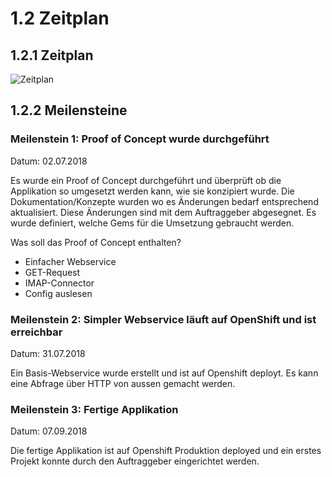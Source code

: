 # 1.2 Zeitplan

## 1.2.1 Zeitplan

![Zeitplan](https://raw.githubusercontent.com/puzzle/mailbox-watcher/master/doc/1_initialisierung/img/zeitplan.jpg)

## 1.2.2 Meilensteine

### Meilenstein 1: Proof of Concept wurde durchgeführt

Datum: 02.07.2018

Es wurde ein Proof of Concept durchgeführt und überprüft ob die Applikation so umgesetzt werden kann,
wie sie konzipiert wurde. Die Dokumentation/Konzepte wurden wo es Änderungen bedarf entsprechend aktualisiert. Diese Änderungen sind mit dem Auftraggeber abgesegnet. Es wurde definiert, welche Gems für die Umsetzung gebraucht werden.

Was soll das Proof of Concept enthalten?
* Einfacher Webservice
* GET-Request
* IMAP-Connector
* Config auslesen

### Meilenstein 2: Simpler Webservice läuft auf OpenShift und ist erreichbar

Datum: 31.07.2018

Ein Basis-Webservice wurde erstellt und ist auf Openshift deployt. Es kann eine Abfrage über HTTP von aussen gemacht werden.

### Meilenstein 3: Fertige Applikation 

Datum: 07.09.2018

Die fertige Applikation ist auf Openshift Produktion deployed und ein erstes Projekt konnte durch den Auftraggeber eingerichtet werden.
